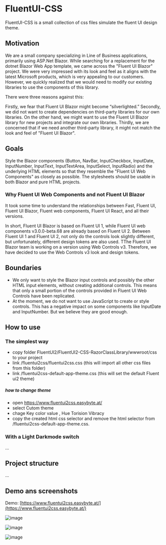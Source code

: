 # FluentUI-CSS
FluentUI-CSS is a small collection of css files simulate the fluent UI design theme.

## Motivation 
We are a small company specializing in Line of Business applications, primarily using ASP.Net Blazor. While searching for a replacement for the dotnet Blazor Web App template, we came across the "Fluent UI Blazor" project. We were very impressed with its look and feel as it aligns with the latest Microsoft products, which is very appealing to our customers. However, we quickly realized that we would need to modify our existing libraries to use the components of this library.

There were three reasons against this:

Firstly, we fear that Fluent UI Blazor might become “silverlighted.”
Secondly, we did not want to create dependencies on third-party libraries for our own libraries. On the other hand, we might want to use the Fluent UI Blazor library for new projects and integrate our own libraries.
Thirdly, we are concerned that if we need another third-party library, it might not match the look and feel of "Fluent UI Blazor".
## Goals
Style the Blazor components (Button, NavBar, InputCheckbox, InputDate, InputNumber, InputText, InputTextArea, InputSelect, InputRadio) and the underlying HTML elements so that they resemble the "Fluent UI Web Components" as closely as possible. The stylesheets should be usable in both Blazor and pure HTML projects.
### Why Fluent UI Web Components and not Fluent UI Blazor
It took some time to understand the relationships between Fast, Fluent UI, Fluent UI Blazor, Fluent web components, Fluent UI React, and all their versions.

In short, Fluent UI Blazor is based on Fluent UI 1, while Fluent UI web components v3.0.0-beta.68 are already based on Fluent UI 2. Between Fluent UI 1 and Fluent UI 2, not only do the controls look slightly different, but unfortunately, different design tokens are also used. TThe Fluent UI Blazor team is working on a version using Web Controls v3. Therefore, we have decided to use the Web Controls v3 look and design tokens.
## Boundaries

* We only want to style the Blazor input controls and possibly the other HTML input elements, without creating additional controls. This means that only a small portion of the controls provided in Fluent UI Web Controls have been replicated.
* At the moment, we do not want to use JavaScript to create or style controls. This has a negative impact on some components like InputDate and InputNumber. But we believe they are good enough.
  
## How to use
### The simplest way
*  copy folder FluentUI2/FluentUI2-CSS-RazorClassLibrary/wwwroot/css to your project
*  link /fluentui2css/fluentui2css.css (this will import all other css files from this folder)
*  link /fluentui2css-default-app-theme.css (this will set the default Fluent ui2 theme)
##### how to change theme
* open https://www.fluentui2css.easybyte.at/
*  select Cutom theme
*  chage Key color value , Hue Torision Vibracy
*  copy the created html css selector and remove the html selector from  /fluentui2css-default-app-theme.css.

### With a Light Darkmode switch
...
## Project structure
...
## Demo ans screenshots

Demo: [https://www.fluentui2css.easybyte.at/](https://www.fluentui2css.easybyte.at/)


![image](https://github.com/user-attachments/assets/b30e6552-2ba8-4ef9-b9d8-4d29ce403fc6)

![image](https://github.com/user-attachments/assets/17ee5329-d885-4ce5-a068-e329ef7c2b12)

![image](https://github.com/user-attachments/assets/a98f47aa-3f14-41ac-9ed8-acee50caf4ea)


